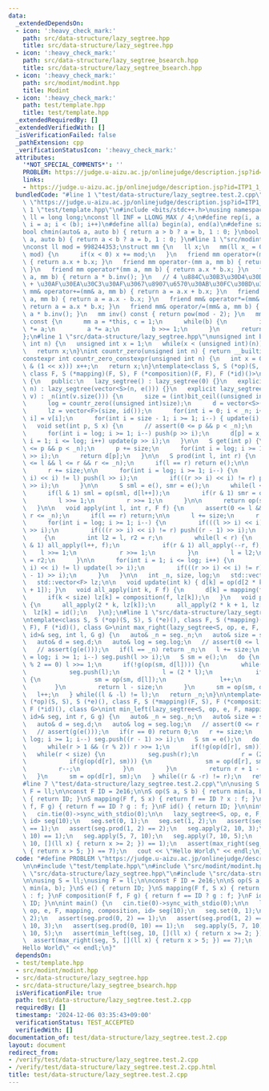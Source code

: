 ```yaml
---
data:
  _extendedDependsOn:
  - icon: ':heavy_check_mark:'
    path: src/data-structure/lazy_segtree.hpp
    title: src/data-structure/lazy_segtree.hpp
  - icon: ':heavy_check_mark:'
    path: src/data-structure/lazy_segtree_bsearch.hpp
    title: src/data-structure/lazy_segtree_bsearch.hpp
  - icon: ':heavy_check_mark:'
    path: src/modint/modint.hpp
    title: Modint
  - icon: ':heavy_check_mark:'
    path: test/template.hpp
    title: test/template.hpp
  _extendedRequiredBy: []
  _extendedVerifiedWith: []
  _isVerificationFailed: false
  _pathExtension: cpp
  _verificationStatusIcon: ':heavy_check_mark:'
  attributes:
    '*NOT_SPECIAL_COMMENTS*': ''
    PROBLEM: https://judge.u-aizu.ac.jp/onlinejudge/description.jsp?id=ITP1_1_A
    links:
    - https://judge.u-aizu.ac.jp/onlinejudge/description.jsp?id=ITP1_1_A
  bundledCode: "#line 1 \"test/data-structure/lazy_segtree.test.2.cpp\"\n#define PROBLEM\
    \ \"https://judge.u-aizu.ac.jp/onlinejudge/description.jsp?id=ITP1_1_A\"\n\n#line\
    \ 1 \"test/template.hpp\"\n#include <bits/stdc++.h>\nusing namespace std;\nusing\
    \ ll = long long;\nconst ll INF = LLONG_MAX / 4;\n#define rep(i, a, b) for(ll\
    \ i = a; i < (b); i++)\n#define all(a) begin(a), end(a)\n#define sz(a) ssize(a)\n\
    bool chmin(auto& a, auto b) { return a > b ? a = b, 1 : 0; }\nbool chmax(auto&\
    \ a, auto b) { return a < b ? a = b, 1 : 0; }\n#line 1 \"src/modint/modint.hpp\"\
    \nconst ll mod = 998244353;\nstruct mm {\n   ll x;\n   mm(ll x_ = 0) : x(x_ %\
    \ mod) {\n      if(x < 0) x += mod;\n   }\n   friend mm operator+(mm a, mm b)\
    \ { return a.x + b.x; }\n   friend mm operator-(mm a, mm b) { return a.x - b.x;\
    \ }\n   friend mm operator*(mm a, mm b) { return a.x * b.x; }\n   friend mm operator/(mm\
    \ a, mm b) { return a * b.inv(); }\n   // 4 \u884C\u30B3\u30D4\u30DA  Alt + Shift\
    \ + \u30AF\u30EA\u30C3\u30AF\u3067\u8907\u6570\u30AB\u30FC\u30BD\u30EB\n   friend\
    \ mm& operator+=(mm& a, mm b) { return a = a.x + b.x; }\n   friend mm& operator-=(mm&\
    \ a, mm b) { return a = a.x - b.x; }\n   friend mm& operator*=(mm& a, mm b) {\
    \ return a = a.x * b.x; }\n   friend mm& operator/=(mm& a, mm b) { return a =\
    \ a * b.inv(); }\n   mm inv() const { return pow(mod - 2); }\n   mm pow(ll b)\
    \ const {\n      mm a = *this, c = 1;\n      while(b) {\n         if(b & 1) c\
    \ *= a;\n         a *= a;\n         b >>= 1;\n      }\n      return c;\n   }\n\
    };\n#line 1 \"src/data-structure/lazy_segtree.hpp\"\nunsigned int bit_ceil(unsigned\
    \ int n) {\n   unsigned int x = 1;\n   while(x < (unsigned int)(n)) x *= 2;\n\
    \   return x;\n}\nint countr_zero(unsigned int n) { return __builtin_ctz(n); }\n\
    constexpr int countr_zero_constexpr(unsigned int n) {\n   int x = 0;\n   while(!(n\
    \ & (1 << x))) x++;\n   return x;\n}\ntemplate<class S, S (*op)(S, S), S (*e)(),\
    \ class F, S (*mapping)(F, S), F (*composition)(F, F), F (*id)()>\nstruct lazy_segtree\
    \ {\n   public:\n   lazy_segtree() : lazy_segtree(0) {}\n   explicit lazy_segtree(int\
    \ n) : lazy_segtree(vector<S>(n, e())) {}\n   explicit lazy_segtree(const vector<S>&\
    \ v) : _n(int(v.size())) {\n      size = (int)bit_ceil((unsigned int)(_n));\n\
    \      log = countr_zero((unsigned int)size);\n      d = vector<S>(2 * size, e());\n\
    \      lz = vector<F>(size, id());\n      for(int i = 0; i < _n; i++) d[size +\
    \ i] = v[i];\n      for(int i = size - 1; i >= 1; i--) { update(i); }\n   }\n\
    \   void set(int p, S x) {\n      // assert(0 <= p && p < _n);\n      p += size;\n\
    \      for(int i = log; i >= 1; i--) push(p >> i);\n      d[p] = x;\n      for(int\
    \ i = 1; i <= log; i++) update(p >> i);\n   }\n\n   S get(int p) {\n      // assert(0\
    \ <= p && p < _n);\n      p += size;\n      for(int i = log; i >= 1; i--) push(p\
    \ >> i);\n      return d[p];\n   }\n\n   S prod(int l, int r) {\n      // assert(0\
    \ <= l && l <= r && r <= _n);\n      if(l == r) return e();\n\n      l += size;\n\
    \      r += size;\n\n      for(int i = log; i >= 1; i--) {\n         if(((l >>\
    \ i) << i) != l) push(l >> i);\n         if(((r >> i) << i) != r) push((r - 1)\
    \ >> i);\n      }\n\n      S sml = e(), smr = e();\n      while(l < r) {\n   \
    \      if(l & 1) sml = op(sml, d[l++]);\n         if(r & 1) smr = op(d[--r], smr);\n\
    \         l >>= 1;\n         r >>= 1;\n      }\n\n      return op(sml, smr);\n\
    \   }\n\n   void apply(int l, int r, F f) {\n      assert(0 <= l && l <= r &&\
    \ r <= _n);\n      if(l == r) return;\n\n      l += size;\n      r += size;\n\n\
    \      for(int i = log; i >= 1; i--) {\n         if(((l >> i) << i) != l) push(l\
    \ >> i);\n         if(((r >> i) << i) != r) push((r - 1) >> i);\n      }\n\n \
    \     {\n         int l2 = l, r2 = r;\n         while(l < r) {\n            if(l\
    \ & 1) all_apply(l++, f);\n            if(r & 1) all_apply(--r, f);\n        \
    \    l >>= 1;\n            r >>= 1;\n         }\n         l = l2;\n         r\
    \ = r2;\n      }\n\n      for(int i = 1; i <= log; i++) {\n         if(((l >>\
    \ i) << i) != l) update(l >> i);\n         if(((r >> i) << i) != r) update((r\
    \ - 1) >> i);\n      }\n   }\n\n   int _n, size, log;\n   std::vector<S> d;\n\
    \   std::vector<F> lz;\n\n   void update(int k) { d[k] = op(d[2 * k], d[2 * k\
    \ + 1]); }\n   void all_apply(int k, F f) {\n      d[k] = mapping(f, d[k]);\n\
    \      if(k < size) lz[k] = composition(f, lz[k]);\n   }\n   void push(int k)\
    \ {\n      all_apply(2 * k, lz[k]);\n      all_apply(2 * k + 1, lz[k]);\n    \
    \  lz[k] = id();\n   }\n};\n#line 1 \"src/data-structure/lazy_segtree_bsearch.hpp\"\
    \ntemplate<class S, S (*op)(S, S), S (*e)(), class F, S (*mapping)(F, S), F (*composition)(F,\
    \ F), F (*id)(), class G>\nint max_right(lazy_segtree<S, op, e, F, mapping, composition,\
    \ id>& seg, int l, G g) {\n   auto& _n = seg._n;\n   auto& size = seg.size;\n\
    \   auto& d = seg.d;\n   auto& log = seg.log;\n   // assert(0 <= l && l <= _n);\n\
    \   // assert(g(e()));\n   if(l == _n) return _n;\n   l += size;\n   for(int i\
    \ = log; i >= 1; i--) seg.push(l >> i);\n   S sm = e();\n   do {\n      while(l\
    \ % 2 == 0) l >>= 1;\n      if(!g(op(sm, d[l]))) {\n         while(l < size) {\n\
    \            seg.push(l);\n            l = (2 * l);\n            if(g(op(sm, d[l])))\
    \ {\n               sm = op(sm, d[l]);\n               l++;\n            }\n \
    \        }\n         return l - size;\n      }\n      sm = op(sm, d[l]);\n   \
    \   l++;\n   } while((l & -l) != l);\n   return _n;\n}\n\ntemplate<class S, S\
    \ (*op)(S, S), S (*e)(), class F, S (*mapping)(F, S), F (*composition)(F, F),\
    \ F (*id)(), class G>\nint min_left(lazy_segtree<S, op, e, F, mapping, composition,\
    \ id>& seg, int r, G g) {\n   auto& _n = seg._n;\n   auto& size = seg.size;\n\
    \   auto& d = seg.d;\n   auto& log = seg.log;\n   // assert(0 <= r && r <= _n);\n\
    \   // assert(g(e()));\n   if(r == 0) return 0;\n   r += size;\n   for(int i =\
    \ log; i >= 1; i--) seg.push((r - 1) >> i);\n   S sm = e();\n   do {\n      r--;\n\
    \      while(r > 1 && (r % 2)) r >>= 1;\n      if(!g(op(d[r], sm))) {\n      \
    \   while(r < size) {\n            seg.push(r);\n            r = (2 * r + 1);\n\
    \            if(g(op(d[r], sm))) {\n               sm = op(d[r], sm);\n      \
    \         r--;\n            }\n         }\n         return r + 1 - size;\n   \
    \   }\n      sm = op(d[r], sm);\n   } while((r & -r) != r);\n   return 0;\n}\n\
    #line 7 \"test/data-structure/lazy_segtree.test.2.cpp\"\n\nusing S = ll;\nusing\
    \ F = ll;\n\nconst F ID = 2e16;\n\nS op(S a, S b) { return min(a, b); }\nS e()\
    \ { return ID; }\nS mapping(F f, S x) { return f == ID ? x : f; }\nF composition(F\
    \ f, F g) { return f == ID ? g : f; }\nF id() { return ID; }\n\nint main() {\n\
    \   cin.tie(0)->sync_with_stdio(0);\n\n   lazy_segtree<S, op, e, F, mapping, composition,\
    \ id> seg(10);\n   seg.set(0, 1);\n   seg.set(1, 2);\n   assert(seg.prod(0, 2)\
    \ == 1);\n   assert(seg.prod(1, 2) == 2);\n   seg.apply(2, 10, 3);\n   assert(seg.prod(0,\
    \ 10) == 1);\n   seg.apply(5, 7, 10);\n   seg.apply(7, 10, 5);\n   assert(min_left(seg,\
    \ 10, [](ll x) { return x >= 2; }) == 1);\n   assert(max_right(seg, 5, [](ll x)\
    \ { return x > 5; }) == 7);\n   cout << \"Hello World\" << endl;\n}\n"
  code: "#define PROBLEM \"https://judge.u-aizu.ac.jp/onlinejudge/description.jsp?id=ITP1_1_A\"\
    \n\n#include \"test/template.hpp\"\n#include \"src/modint/modint.hpp\"\n#include\
    \ \"src/data-structure/lazy_segtree.hpp\"\n#include \"src/data-structure/lazy_segtree_bsearch.hpp\"\
    \n\nusing S = ll;\nusing F = ll;\n\nconst F ID = 2e16;\n\nS op(S a, S b) { return\
    \ min(a, b); }\nS e() { return ID; }\nS mapping(F f, S x) { return f == ID ? x\
    \ : f; }\nF composition(F f, F g) { return f == ID ? g : f; }\nF id() { return\
    \ ID; }\n\nint main() {\n   cin.tie(0)->sync_with_stdio(0);\n\n   lazy_segtree<S,\
    \ op, e, F, mapping, composition, id> seg(10);\n   seg.set(0, 1);\n   seg.set(1,\
    \ 2);\n   assert(seg.prod(0, 2) == 1);\n   assert(seg.prod(1, 2) == 2);\n   seg.apply(2,\
    \ 10, 3);\n   assert(seg.prod(0, 10) == 1);\n   seg.apply(5, 7, 10);\n   seg.apply(7,\
    \ 10, 5);\n   assert(min_left(seg, 10, [](ll x) { return x >= 2; }) == 1);\n \
    \  assert(max_right(seg, 5, [](ll x) { return x > 5; }) == 7);\n   cout << \"\
    Hello World\" << endl;\n}"
  dependsOn:
  - test/template.hpp
  - src/modint/modint.hpp
  - src/data-structure/lazy_segtree.hpp
  - src/data-structure/lazy_segtree_bsearch.hpp
  isVerificationFile: true
  path: test/data-structure/lazy_segtree.test.2.cpp
  requiredBy: []
  timestamp: '2024-12-06 03:35:43+09:00'
  verificationStatus: TEST_ACCEPTED
  verifiedWith: []
documentation_of: test/data-structure/lazy_segtree.test.2.cpp
layout: document
redirect_from:
- /verify/test/data-structure/lazy_segtree.test.2.cpp
- /verify/test/data-structure/lazy_segtree.test.2.cpp.html
title: test/data-structure/lazy_segtree.test.2.cpp
---
```

